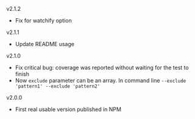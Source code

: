 v2.1.2
- Fix for watchify option

v2.1.1
- Update README usage

v2.1.0
- Fix critical bug: coverage was reported without waiting for the test to finish
- Now ```exclude``` parameter can be an array. In command line ```--exclude 'pattern1' --exclude 'pattern2'```

v2.0.0
- First real usable version published in NPM

